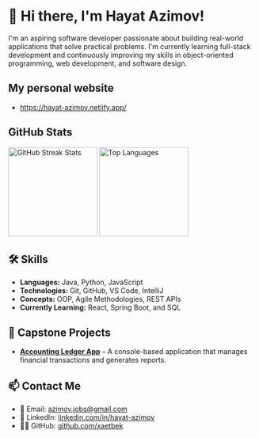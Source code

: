 # 👋 Hi there, I'm Hayat Azimov!

I'm an aspiring software developer passionate about building real-world applications that solve practical problems. I'm currently learning full-stack development and continuously improving my skills in object-oriented programming, web development, and software design.

## My personal website
- https://hayat-azimov.netlify.app/

## GitHub Stats

<!-- ![Hayat's GitHub stats](https://github-readme-stats.vercel.app/api?username=xaetbek&show_icons=true&theme=transparent) -->
<!-- [![Top Langs](https://github-readme-stats.vercel.app/api/top-langs/?username=Gagucci)](https://github.com/anuraghazra/github-readme-stats) -->

<div align="left">
  <!-- Streak Stats -->
  <img src="https://github-readme-streak-stats.herokuapp.com/?user=xaetbek&theme=dark&background=000000&ring=00FF00&fire=00FF00&currStreakLabel=00FF00&sideLabels=FFFFFF" alt="GitHub Streak Stats" height="180px"/>

  <!-- Top Languages -->
  <img src="https://github-readme-stats.vercel.app/api/top-langs/?username=xaetbek&layout=compact&theme=dark&bg_color=000000&title_color=FFFFFF&text_color=FFFFFF&icon_color=00FF00" alt="Top Languages" height="180px"/>
</div>

## 🛠️ Skills
- **Languages:** Java, Python, JavaScript
- **Technologies:** Git, GitHub, VS Code, IntelliJ
- **Concepts:** OOP, Agile Methodologies, REST APIs
- **Currently Learning:** React, Spring Boot, and SQL

## 📌 Capstone Projects
- [**Accounting Ledger App**](https://github.com/xaetbek/LearnToCode_Capstones/tree/main/AccountingLedgerApp) – A console-based application that manages financial transactions and generates reports.

## 📫 Contact Me
- 📧 Email: azimov.jobs@gmail.com
- 💼 LinkedIn: [linkedin.com/in/hayat-azimov](https://www.linkedin.com/in/hayat-azimov/)
- 🧑‍💻 GitHub: [github.com/xaetbek](https://github.com/xaetbek)

